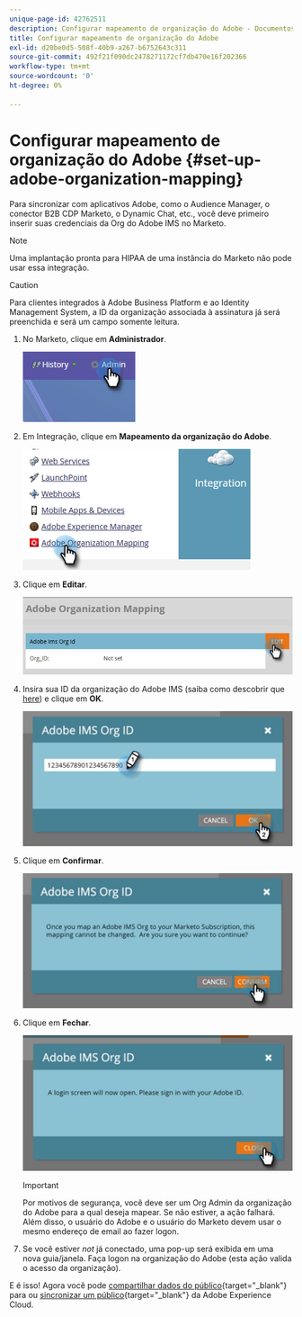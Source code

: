 ```yaml
---
unique-page-id: 42762511
description: Configurar mapeamento de organização do Adobe - Documentos do Marketo - Documentação do produto
title: Configurar mapeamento de organização do Adobe
exl-id: d20be0d5-508f-40b9-a267-b6752643c311
source-git-commit: 492f21f090dc2478271172cf7db470e16f202366
workflow-type: tm+mt
source-wordcount: '0'
ht-degree: 0%

---
```


# Configurar mapeamento de organização do Adobe {#set-up-adobe-organization-mapping}

Para sincronizar com aplicativos Adobe, como o Audience Manager, o conector B2B CDP Marketo, o Dynamic Chat, etc., você deve primeiro inserir suas credenciais da Org do Adobe IMS no Marketo.

>[!NOTE]
>
>Uma implantação pronta para HIPAA de uma instância do Marketo não pode usar essa integração.

>[!CAUTION]
>
>Para clientes integrados à Adobe Business Platform e ao Identity Management System, a ID da organização associada à assinatura já será preenchida e será um campo somente leitura.

1. No Marketo, clique em **Administrador**.

   ![](assets/set-up-adobe-experience-cloud-audience-sharing-1.png)

1. Em Integração, clique em **Mapeamento da organização do Adobe**.

   ![](assets/set-up-adobe-experience-cloud-audience-sharing-2.png)

1. Clique em **Editar**.

   ![](assets/set-up-adobe-experience-cloud-audience-sharing-3.png)

1. Insira sua ID da organização do Adobe IMS (saiba como descobrir que [here](https://experienceleague.adobe.com/docs/control-panel/using/faq.html)) e clique em **OK**.

   ![](assets/set-up-adobe-experience-cloud-audience-sharing-4.png)

1. Clique em **Confirmar**.

   ![](assets/set-up-adobe-experience-cloud-audience-sharing-5.png)

1. Clique em **Fechar**.

   ![](assets/set-up-adobe-experience-cloud-audience-sharing-6.png)

   >[!IMPORTANT]
   >
   >Por motivos de segurança, você deve ser um Org Admin da organização do Adobe para a qual deseja mapear. Se não estiver, a ação falhará. Além disso, o usuário do Adobe e o usuário do Marketo devem usar o mesmo endereço de email ao fazer logon.

1. Se você estiver _not_ já conectado, uma pop-up será exibida em uma nova guia/janela. Faça logon na organização do Adobe (esta ação valida o acesso da organização).

E é isso! Agora você pode [compartilhar dados do público](/help/marketo/product-docs/core-marketo-concepts/smart-lists-and-static-lists/static-lists/send-a-list-to-adobe-experience-cloud.md){target=&quot;_blank&quot;} para ou [sincronizar um público](/help/marketo/product-docs/adobe-experience-cloud-integrations/sync-an-audience-from-adobe-experience-cloud.md){target=&quot;_blank&quot;} da Adobe Experience Cloud.
